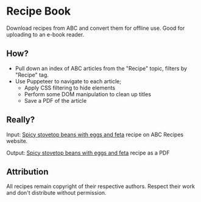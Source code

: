 # Recipe Book

Download recipes from ABC and convert them for offline use. Good for uploading to an e-book reader.

## How?
- Pull down an index of ABC articles from the "Recipe" topic, filters by "Recipe" tag.
- Use Puppeteer to navigate to each article;
  - Apply CSS filtering to hide elements
  - Perform some DOM manipulation to clean up titles
  - Save a PDF of the article

## Really?
Input: [Spicy stovetop beans with eggs and feta](https://www.abc.net.au/news/2025-06-02/easy-spicy-stovetop-beans-with-eggs/105259770) recipe on ABC Recipes website.

Output: [Spicy stovetop beans with eggs and feta](spicy-stovetop-beans-with-eggs-and-feta.pdf) recipe as a PDF

## Attribution
All recipes remain copyright of their respective authors. Respect their work and don't distribute without permission.
